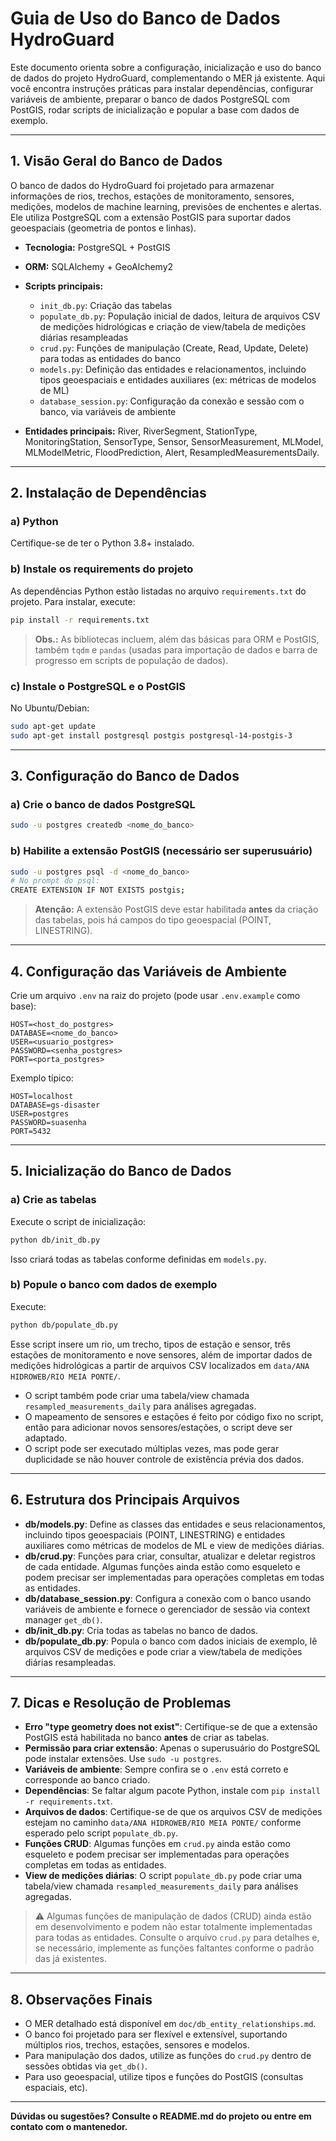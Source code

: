 # Guia de Uso do Banco de Dados HydroGuard

Este documento orienta sobre a configuração, inicialização e uso do banco de dados do projeto HydroGuard, complementando o MER já existente. Aqui você encontra instruções práticas para instalar dependências, configurar variáveis de ambiente, preparar o banco de dados PostgreSQL com PostGIS, rodar scripts de inicialização e popular a base com dados de exemplo.

---

## 1. Visão Geral do Banco de Dados

O banco de dados do HydroGuard foi projetado para armazenar informações de rios, trechos, estações de monitoramento, sensores, medições, modelos de machine learning, previsões de enchentes e alertas. Ele utiliza PostgreSQL com a extensão PostGIS para suportar dados geoespaciais (geometria de pontos e linhas).

- **Tecnologia:** PostgreSQL + PostGIS
- **ORM:** SQLAlchemy + GeoAlchemy2
- **Scripts principais:**
  - `init_db.py`: Criação das tabelas
  - `populate_db.py`: População inicial de dados, leitura de arquivos CSV de medições hidrológicas e criação de view/tabela de medições diárias resampleadas
  - `crud.py`: Funções de manipulação (Create, Read, Update, Delete) para todas as entidades do banco
  - `models.py`: Definição das entidades e relacionamentos, incluindo tipos geoespaciais e entidades auxiliares (ex: métricas de modelos de ML)
  - `database_session.py`: Configuração da conexão e sessão com o banco, via variáveis de ambiente

- **Entidades principais:** River, RiverSegment, StationType, MonitoringStation, SensorType, Sensor, SensorMeasurement, MLModel, MLModelMetric, FloodPrediction, Alert, ResampledMeasurementsDaily.

---

## 2. Instalação de Dependências

### a) Python

Certifique-se de ter o Python 3.8+ instalado.

### b) Instale os requirements do projeto

As dependências Python estão listadas no arquivo `requirements.txt` do projeto. Para instalar, execute:

```bash
pip install -r requirements.txt
```

> **Obs.:** As bibliotecas incluem, além das básicas para ORM e PostGIS, também `tqdm` e `pandas` (usadas para importação de dados e barra de progresso em scripts de população de dados).

### c) Instale o PostgreSQL e o PostGIS

No Ubuntu/Debian:

```bash
sudo apt-get update
sudo apt-get install postgresql postgis postgresql-14-postgis-3
```

---

## 3. Configuração do Banco de Dados

### a) Crie o banco de dados PostgreSQL

```bash
sudo -u postgres createdb <nome_do_banco>
```

### b) Habilite a extensão PostGIS (necessário ser superusuário)

```bash
sudo -u postgres psql -d <nome_do_banco>
# No prompt do psql:
CREATE EXTENSION IF NOT EXISTS postgis;
```

> **Atenção:** A extensão PostGIS deve estar habilitada **antes** da criação das tabelas, pois há campos do tipo geoespacial (POINT, LINESTRING).

---

## 4. Configuração das Variáveis de Ambiente

Crie um arquivo `.env` na raiz do projeto (pode usar `.env.example` como base):

```
HOST=<host_do_postgres>
DATABASE=<nome_do_banco>
USER=<usuario_postgres>
PASSWORD=<senha_postgres>
PORT=<porta_postgres>
```

Exemplo típico:

```
HOST=localhost
DATABASE=gs-disaster
USER=postgres
PASSWORD=suasenha
PORT=5432
```

---

## 5. Inicialização do Banco de Dados

### a) Crie as tabelas

Execute o script de inicialização:

```bash
python db/init_db.py
```

Isso criará todas as tabelas conforme definidas em `models.py`.

### b) Popule o banco com dados de exemplo

Execute:

```bash
python db/populate_db.py
```

Esse script insere um rio, um trecho, tipos de estação e sensor, três estações de monitoramento e nove sensores, além de importar dados de medições hidrológicas a partir de arquivos CSV localizados em `data/ANA HIDROWEB/RIO MEIA PONTE/`.

- O script também pode criar uma tabela/view chamada `resampled_measurements_daily` para análises agregadas.
- O mapeamento de sensores e estações é feito por código fixo no script, então para adicionar novos sensores/estações, o script deve ser adaptado.
- O script pode ser executado múltiplas vezes, mas pode gerar duplicidade se não houver controle de existência prévia dos dados.

---

## 6. Estrutura dos Principais Arquivos

- **db/models.py**: Define as classes das entidades e seus relacionamentos, incluindo tipos geoespaciais (POINT, LINESTRING) e entidades auxiliares como métricas de modelos de ML e view de medições diárias.
- **db/crud.py**: Funções para criar, consultar, atualizar e deletar registros de cada entidade. Algumas funções ainda estão como esqueleto e podem precisar ser implementadas para operações completas em todas as entidades.
- **db/database_session.py**: Configura a conexão com o banco usando variáveis de ambiente e fornece o gerenciador de sessão via context manager `get_db()`.
- **db/init_db.py**: Cria todas as tabelas no banco de dados.
- **db/populate_db.py**: Popula o banco com dados iniciais de exemplo, lê arquivos CSV de medições e pode criar a view/tabela de medições diárias resampleadas.

---

## 7. Dicas e Resolução de Problemas

- **Erro "type geometry does not exist"**: Certifique-se de que a extensão PostGIS está habilitada no banco **antes** de criar as tabelas.
- **Permissão para criar extensão**: Apenas o superusuário do PostgreSQL pode instalar extensões. Use `sudo -u postgres`.
- **Variáveis de ambiente**: Sempre confira se o `.env` está correto e corresponde ao banco criado.
- **Dependências**: Se faltar algum pacote Python, instale com `pip install -r requirements.txt`.
- **Arquivos de dados**: Certifique-se de que os arquivos CSV de medições estejam no caminho `data/ANA HIDROWEB/RIO MEIA PONTE/` conforme esperado pelo script `populate_db.py`.
- **Funções CRUD**: Algumas funções em `crud.py` ainda estão como esqueleto e podem precisar ser implementadas para operações completas em todas as entidades.
- **View de medições diárias**: O script `populate_db.py` pode criar uma tabela/view chamada `resampled_measurements_daily` para análises agregadas.

> ⚠️ Algumas funções de manipulação de dados (CRUD) ainda estão em desenvolvimento e podem não estar totalmente implementadas para todas as entidades. Consulte o arquivo `crud.py` para detalhes e, se necessário, implemente as funções faltantes conforme o padrão das já existentes.

---

## 8. Observações Finais

- O MER detalhado está disponível em `doc/db_entity_relationships.md`.
- O banco foi projetado para ser flexível e extensível, suportando múltiplos rios, trechos, estações, sensores e modelos.
- Para manipulação dos dados, utilize as funções do `crud.py` dentro de sessões obtidas via `get_db()`.
- Para uso geoespacial, utilize tipos e funções do PostGIS (consultas espaciais, etc).

---

**Dúvidas ou sugestões? Consulte o README.md do projeto ou entre em contato com o mantenedor.**
